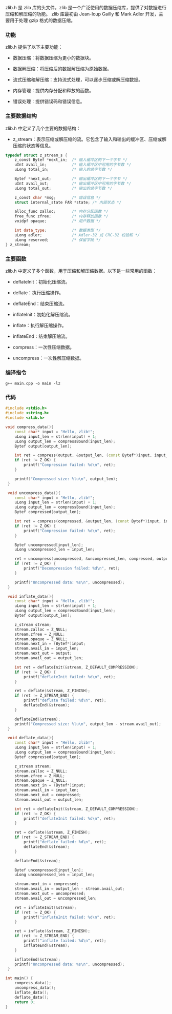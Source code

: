 zlib.h 是 zlib 库的头文件，zlib 是一个广泛使用的数据压缩库，提供了对数据进行压缩和解压缩的功能。
zlib 库最初由 Jean-loup Gailly 和 Mark Adler 开发，主要用于处理 gzip 格式的数据压缩。

### 功能
zlib.h 提供了以下主要功能：

- 数据压缩：将数据压缩为更小的数据块。

- 数据解压缩：将压缩后的数据解压缩为原始数据。

- 流式压缩和解压缩：支持流式处理，可以逐步压缩或解压缩数据。

- 内存管理：提供内存分配和释放的函数。

- 错误处理：提供错误码和错误信息。

### 主要数据结构
zlib.h 中定义了几个主要的数据结构：

- z_stream：表示压缩或解压缩的流。它包含了输入和输出的缓冲区、压缩或解压缩的状态等信息。
```c++
typedef struct z_stream_s {
    z_const Bytef *next_in;  /* 输入缓冲区的下一个字节 */
    uInt avail_in;           /* 输入缓冲区中可用的字节数 */
    uLong total_in;          /* 输入的总字节数 */

    Bytef *next_out;         /* 输出缓冲区的下一个字节 */
    uInt avail_out;          /* 输出缓冲区中可用的字节数 */
    uLong total_out;         /* 输出的总字节数 */

    z_const char *msg;       /* 错误信息 */
    struct internal_state FAR *state; /* 内部状态 */

    alloc_func zalloc;       /* 内存分配函数 */
    free_func zfree;         /* 内存释放函数 */
    voidpf opaque;           /* 用户数据 */

    int data_type;           /* 数据类型 */
    uLong adler;             /* Adler-32 或 CRC-32 校验和 */
    uLong reserved;          /* 保留字段 */
} z_stream;
```
### 主要函数
zlib.h 中定义了多个函数，用于压缩和解压缩数据。以下是一些常用的函数：

- deflateInit：初始化压缩流。

- deflate：执行压缩操作。

- deflateEnd：结束压缩流。

- inflateInit：初始化解压缩流。

- inflate：执行解压缩操作。

- inflateEnd：结束解压缩流。

- compress：一次性压缩数据。

- uncompress：一次性解压缩数据。

### 编译指令
```g++ main.cpp -o main -lz```

### 代码

```c++
#include <stdio.h>
#include <string.h>
#include <zlib.h>

void compress_data(){
    const char* input = "Hello, zlib!";
    uLong input_len = strlen(input) + 1;
    uLong output_len = compressBound(input_len);
    Bytef output[output_len];

    int ret = compress(output, &output_len, (const Bytef*)input, input_len);
    if (ret != Z_OK) {
        printf("Compression failed: %d\n", ret);
    }

    printf("Compressed size: %lu\n", output_len);
 }

 void uncompress_data(){
    const char* input = "Hello, zlib!";
    uLong input_len = strlen(input) + 1;
    uLong output_len = compressBound(input_len);
    Bytef compressed[output_len];

    int ret = compress(compressed, &output_len, (const Bytef*)input, input_len);
    if (ret != Z_OK) {
        printf("Compression failed: %d\n", ret);
    }

    Bytef uncompressed[input_len];
    uLong uncompressed_len = input_len;

    ret = uncompress(uncompressed, &uncompressed_len, compressed, output_len);
    if (ret != Z_OK) {
        printf("Decompression failed: %d\n", ret);
    }

    printf("Uncompressed data: %s\n", uncompressed);
 }

 void inflate_data(){
    const char* input = "Hello, zlib!";
    uLong input_len = strlen(input) + 1;
    uLong output_len = compressBound(input_len);
    Bytef output[output_len];

    z_stream stream;
    stream.zalloc = Z_NULL;
    stream.zfree = Z_NULL;
    stream.opaque = Z_NULL;
    stream.next_in = (Bytef*)input;
    stream.avail_in = input_len;
    stream.next_out = output;
    stream.avail_out = output_len;

    int ret = deflateInit(&stream, Z_DEFAULT_COMPRESSION);
    if (ret != Z_OK) {
        printf("deflateInit failed: %d\n", ret);
    }

    ret = deflate(&stream, Z_FINISH);
    if (ret != Z_STREAM_END) {
        printf("deflate failed: %d\n", ret);
        deflateEnd(&stream);
    }

    deflateEnd(&stream);
    printf("Compressed size: %lu\n", output_len - stream.avail_out);
 }

 void deflate_data(){
    const char* input = "Hello, zlib!";
    uLong input_len = strlen(input) + 1;
    uLong output_len = compressBound(input_len);
    Bytef compressed[output_len];

    z_stream stream;
    stream.zalloc = Z_NULL;
    stream.zfree = Z_NULL;
    stream.opaque = Z_NULL;
    stream.next_in = (Bytef*)input;
    stream.avail_in = input_len;
    stream.next_out = compressed;
    stream.avail_out = output_len;

    int ret = deflateInit(&stream, Z_DEFAULT_COMPRESSION);
    if (ret != Z_OK) {
        printf("deflateInit failed: %d\n", ret);
    }

    ret = deflate(&stream, Z_FINISH);
    if (ret != Z_STREAM_END) {
        printf("deflate failed: %d\n", ret);
        deflateEnd(&stream);
    }

    deflateEnd(&stream);

    Bytef uncompressed[input_len];
    uLong uncompressed_len = input_len;

    stream.next_in = compressed;
    stream.avail_in = output_len - stream.avail_out;
    stream.next_out = uncompressed;
    stream.avail_out = uncompressed_len;

    ret = inflateInit(&stream);
    if (ret != Z_OK) {
        printf("inflateInit failed: %d\n", ret);
    }

    ret = inflate(&stream, Z_FINISH);
    if (ret != Z_STREAM_END) {
        printf("inflate failed: %d\n", ret);
        inflateEnd(&stream);
    }

    inflateEnd(&stream);
    printf("Uncompressed data: %s\n", uncompressed);
 }

int main() {
    compress_data();
    uncompress_data();
    inflate_data();
    deflate_data();
    return 0;
}

```